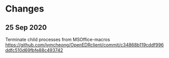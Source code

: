 # Changes

## 25 Sep 2020
Terminate child processes from MSOffice-macros https://github.com/jymcheong/OpenEDRclient/commit/c34868b119cddf996ddfc510d69fbfe88c493742

